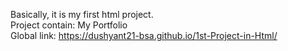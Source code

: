 Basically, it is my first html project.<br />
Project contain: My Portfolio<br />
Global link:  https://dushyant21-bsa.github.io/1st-Project-in-Html/
